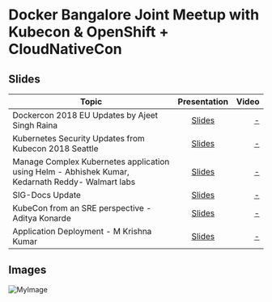 # Docker Bangalore Joint Meetup with Kubecon & OpenShift + CloudNativeCon

## Slides


| Topic        | Presentation          | Video  |
| ------------- |:-------------:| -----:|
| Dockercon 2018 EU Updates by Ajeet Singh Raina| [Slides](https://www.slideshare.net/ajeetraina/dockercon-2018-eu-updates) | [ - ]() |
| Kubernetes Security Updates from Kubecon 2018 Seattle | [Slides](https://www.slideshare.net/surajssd009005/kubernetes-security-updates-from-kubecon-2018-seattle) | [- ]() |
| Manage Complex Kubernetes application using Helm - Abhishek Kumar, Kedarnath Reddy- Walmart labs | [Slides]() | [ - ]() |
| SIG-Docs Update | [Slides]() | [ - ]() |
| KubeCon from an SRE perspective - Aditya Konarde | [Slides]() | [ - ]() |
| Application Deployment - M Krishna Kumar | [Slides]() | [ - ]() |

## Images

![MyImage](https://github.com/collabnix/dockerbangalore/blob/master/slides/2018-01-19-JointMeetup-Dockercon-Kubecon-Updates/images/600_477936479.jpeg)
